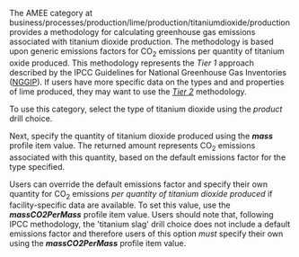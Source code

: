 The AMEE category at
business/processes/production/lime/production/titaniumdioxide/production
provides a methodology for calculating greenhouse gas emissions
associated with titanium dioxide production. The methodology is based
upon generic emissions factors for CO<sub>2</sub> emissions per quantity of
titanium oxide produced. This methodology represents the *Tier 1*
approach described by the IPCC Guidelines for National Greenhouse Gas
Inventories
([NGGIP](http://www.ipcc-nggip.iges.or.jp/public/2006gl/vol3.html)). If
users have more specific data on the types and and properties of lime
produced, they may want to use the
*[Tier 2](Titanium_dioxide_production_feedstock_methodology)*
methodology.

To use this category, select the type of titanium dioxide using the
*product* drill choice.

Next, specify the quantity of titanium dioxide produced using the
***mass*** profile item value. The returned amount represents CO<sub>2</sub>
emissions associated with this quantity, based on the default emissions
factor for the type specified.

Users can override the default emissions factor and specify their own
quantity for CO<sub>2</sub> emissions *per quantity of titanium dioxide
produced* if facility-specific data are available. To set this value,
use the ***massCO2PerMass*** profile item value. Users should note that,
following IPCC methodology, the 'titanium slag' drill choice does not
include a default emissions factor and therefore users of this option
*must* specify their own using the ***massCO2PerMass*** profile item
value.
